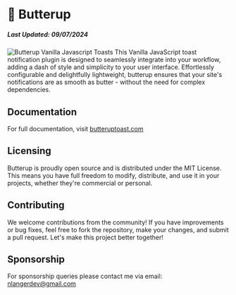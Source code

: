 # 🍞 Butterup

##### Last Updated: 09/07/2024

![Butterup Vanilla Javascript Toasts](https://butterup.nlanger.dev/ogimg.jpg)
This Vanilla JavaScript toast notification plugin is designed to seamlessly integrate into your workflow, adding a dash of style and simplicity to your user interface. Effortlessly configurable and delightfully lightweight, butterup ensures that your site's notifications are as smooth as butter - without the need for complex dependencies.

## Documentation

For full documentation, visit [butteruptoast.com](https://butteruptoast.com)

## Licensing

Butterup is proudly open source and is distributed under the MIT License. This means you have full freedom to modify, distribute, and use it in your projects, whether they're commercial or personal.

## Contributing

We welcome contributions from the community! If you have improvements or bug fixes, feel free to fork the repository, make your changes, and submit a pull request. Let's make this project better together!

## Sponsorship

For sponsorship queries please contact me via email: nlangerdev@gmail.com
